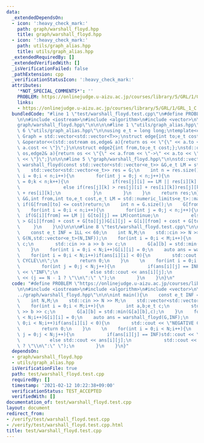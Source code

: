 ```yaml
---
data:
  _extendedDependsOn:
  - icon: ':heavy_check_mark:'
    path: graph/warshall_floyd.hpp
    title: graph/warshall_floyd.hpp
  - icon: ':heavy_check_mark:'
    path: utils/graph_alias.hpp
    title: utils/graph_alias.hpp
  _extendedRequiredBy: []
  _extendedVerifiedWith: []
  _isVerificationFailed: false
  _pathExtension: cpp
  _verificationStatusIcon: ':heavy_check_mark:'
  attributes:
    '*NOT_SPECIAL_COMMENTS*': ''
    PROBLEM: https://onlinejudge.u-aizu.ac.jp/courses/library/5/GRL/1/GRL_1_C
    links:
    - https://onlinejudge.u-aizu.ac.jp/courses/library/5/GRL/1/GRL_1_C
  bundledCode: "#line 1 \"test/warshall_floyd.test.cpp\"\n#define PROBLEM \"https://onlinejudge.u-aizu.ac.jp/courses/library/5/GRL/1/GRL_1_C\"\
    \n\n#include <iostream>\n#include <algorithm>\n#include <vector>\n\n#line 1 \"\
    graph/warshall_floyd.hpp\"\n\n\n\n#line 1 \"utils/graph_alias.hpp\"\n\n\n\n#line\
    \ 6 \"utils/graph_alias.hpp\"\n\nusing e_t = long long;\ntemplate<class T>\nusing\
    \ Graph = std::vector<std::vector<T>>;\nstruct edge{int to;e_t cost;};\nstd::ostream\
    \ &operator<<(std::ostream os,edge& a){return os << \"{\" << a.to << \",\" <<\
    \ a.cost << \"}\";}\n\nstruct edge2{int from,to;e_t cost;};\nstd::ostream &operator<<(std::ostream\
    \ os,edge2& a){return os << \"{\" << a.from << \"->\" << a.to << \",\" << a.cost\
    \ << \"}\";}\n\n\n#line 5 \"graph/warshall_floyd.hpp\"\n\nstd::vector<std::vector<e_t>>\
    \ warshall_floyd(const std::vector<std::vector<e_t>> &G,e_t LM = std::numeric_limits<e_t>::max()){\n\
    \    std::vector<std::vector<e_t>> res = G;\n    int n = res.size();\n    for(int\
    \ i = 0;i < n;i++){\n        for(int j = 0;j < n;j++){\n            for(int k\
    \ = 0;k < n;k++){\n                if(res[j][i] == LM || res[i][k] == LM)continue;\n\
    \                else if(res[j][k] > res[j][i] + res[i][k])res[j][k] = res[j][i]\
    \ + res[i][k];\n            }\n        }\n    }\n    return res;\n}\n\nvoid append(std::vector<std::vector<e_t>>\
    \ &G,int from,int to,e_t cost,e_t LM = std::numeric_limits<e_t>::max()){\n   \
    \ if(G[from][to] <= cost)return;\n    int n = G.size();\n    G[from][to] = cost;\n\
    \    for(int i = 0;i < n;i++){\n        for(int j = 0;j < n;j++){\n          \
    \  if(G[i][from] == LM || G[to][j] == LM)continue;\n            else if(G[i][j]\
    \ > G[i][from] + cost + G[to][j])G[i][j] = G[i][from] + cost + G[to][j];\n   \
    \     }\n    }\n}\n\n\n#line 8 \"test/warshall_floyd.test.cpp\"\n\n\nint main(){\n\
    \    const e_t INF = 1LL << 60;\n    int N,M;\n    std::cin >> N >> M;\n    std::vector<std::vector<e_t>>\
    \ G(N,std::vector<e_t>(N,INF));\n    for(int i = 0;i < M;i++){\n        int a,b;e_t\
    \ c;\n        std::cin >> a >> b >> c;\n        G[a][b] = std::min(G[a][b],c);\n\
    \    }\n    for(int i = 0;i < N;i++)G[i][i] = 0;\n    auto ans = warshall_floyd(G,INF);\n\
    \    for(int i = 0;i < N;i++)if(ans[i][i] < 0){\n        std::cout << \"NEGATIVE\
    \ CYCLE\\n\";\n        return 0;\n    }\n    \n    for(int i = 0;i < N;i++){\n\
    \        for(int j = 0;j < N;j++){\n            if(ans[i][j] == INF)std::cout\
    \ << \"INF\";\n            else std::cout << ans[i][j];\n            std::cout\
    \ << (j == N - 1 ? \"\\n\":\" \");\n        }\n    }\n}\n"
  code: "#define PROBLEM \"https://onlinejudge.u-aizu.ac.jp/courses/library/5/GRL/1/GRL_1_C\"\
    \n\n#include <iostream>\n#include <algorithm>\n#include <vector>\n\n#include \"\
    ../graph/warshall_floyd.hpp\"\n\n\nint main(){\n    const e_t INF = 1LL << 60;\n\
    \    int N,M;\n    std::cin >> N >> M;\n    std::vector<std::vector<e_t>> G(N,std::vector<e_t>(N,INF));\n\
    \    for(int i = 0;i < M;i++){\n        int a,b;e_t c;\n        std::cin >> a\
    \ >> b >> c;\n        G[a][b] = std::min(G[a][b],c);\n    }\n    for(int i = 0;i\
    \ < N;i++)G[i][i] = 0;\n    auto ans = warshall_floyd(G,INF);\n    for(int i =\
    \ 0;i < N;i++)if(ans[i][i] < 0){\n        std::cout << \"NEGATIVE CYCLE\\n\";\n\
    \        return 0;\n    }\n    \n    for(int i = 0;i < N;i++){\n        for(int\
    \ j = 0;j < N;j++){\n            if(ans[i][j] == INF)std::cout << \"INF\";\n \
    \           else std::cout << ans[i][j];\n            std::cout << (j == N - 1\
    \ ? \"\\n\":\" \");\n        }\n    }\n}"
  dependsOn:
  - graph/warshall_floyd.hpp
  - utils/graph_alias.hpp
  isVerificationFile: true
  path: test/warshall_floyd.test.cpp
  requiredBy: []
  timestamp: '2021-02-12 10:22:38+09:00'
  verificationStatus: TEST_ACCEPTED
  verifiedWith: []
documentation_of: test/warshall_floyd.test.cpp
layout: document
redirect_from:
- /verify/test/warshall_floyd.test.cpp
- /verify/test/warshall_floyd.test.cpp.html
title: test/warshall_floyd.test.cpp
---
```

